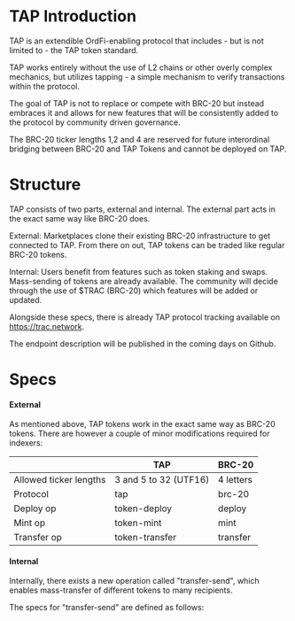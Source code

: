 # TAP Introduction
TAP is an extendible OrdFi-enabling protocol that includes - but is not limited to - the TAP token standard.

TAP works entirely without the use of L2 chains or other overly complex mechanics, but utilizes tapping - a simple mechanism to verify transactions within the protocol.

The goal of TAP is not to replace or compete with BRC-20 but instead embraces it and allows for new features that will be consistently added to the protocol by community driven governance.

The BRC-20 ticker lengths 1,2 and 4 are reserved for future interordinal bridging between BRC-20 and TAP Tokens and cannot be deployed on TAP.

# Structure

TAP consists of two parts, external and internal. The external part acts in the exact same way like BRC-20 does. 

External: Marketplaces clone their existing BRC-20 infrastructure to get connected to TAP. From there on out, TAP tokens can be traded like regular BRC-20 tokens.

Internal: Users benefit from features such as token staking and swaps. Mass-sending of tokens are already available. The community will decide through the use of $TRAC (BRC-20) which features will be added or updated.

Alongside these specs, there is already TAP protocol tracking available on https://trac.network. 

The endpoint description will be published in the coming days on Github.

# Specs
#### External
As mentioned above, TAP tokens work in the exact same way as BRC-20 tokens. There are however a couple of minor modifications required for indexers:

|| TAP | BRC-20 |
|-------------| ------------- | ------------- |
| Allowed ticker lengths | 3 and 5 to 32 (UTF16)  | 4 letters |
| Protocol | tap  | brc-20  |
| Deploy op | token-deploy  | deploy  |
| Mint op | token-mint  | mint  |
| Transfer op | token-transfer  | transfer  |

#### Internal

Internally, there exists a new operation called "transfer-send", which enables mass-transfer of different tokens to many recipients.

The specs for "transfer-send" are defined as follows:


